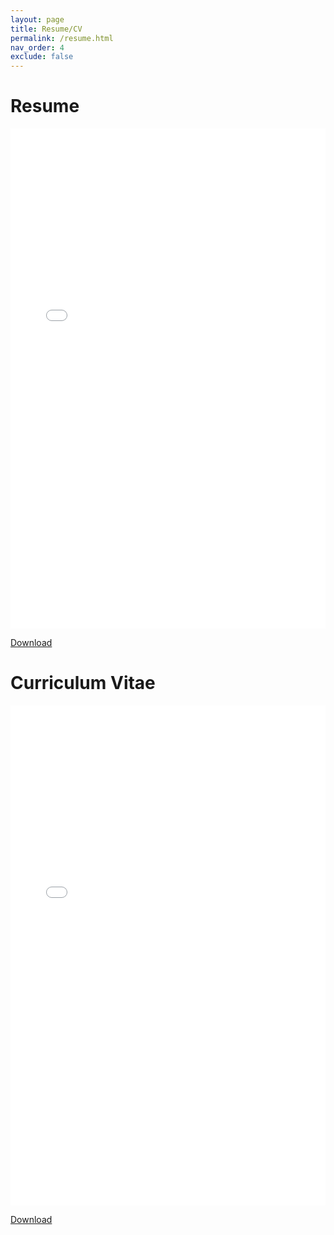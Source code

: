 ```yaml
---
layout: page
title: Resume/CV
permalink: /resume.html
nav_order: 4
exclude: false
---
```


# Resume

<embed src="assets//pdf/ArminHadzicResume.pdf" type="application/pdf" width="100%" height="800px" />


[Download](https://raw.githubusercontent.com/arminHadzic/arminHadzic.github.io/master/assets/pdf/ArminHadzicResume.pdf)

# Curriculum Vitae

<embed src="/assets/pdf/ArminHadzicCV.pdf" type="application/pdf" width="100%" height="800px" />

[Download](https://raw.githubusercontent.com/arminHadzic/arminHadzic.github.io/master/assets/pdf/ArminHadzicCV.pdf)
